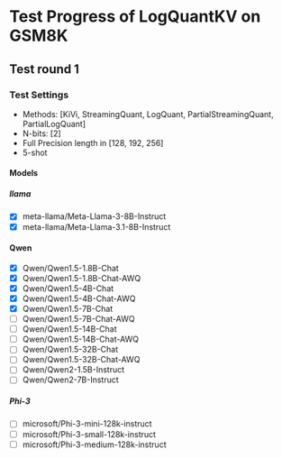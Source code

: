 # Test Progress of LogQuantKV on GSM8K

## Test round 1

### Test Settings

* Methods: [KiVi, StreamingQuant, LogQuant, PartialStreamingQuant, PartialLogQuant]
* N-bits: [2]
* Full Precision length in [128, 192, 256]
* 5-shot

#### Models

##### llama

- [x] meta-llama/Meta-Llama-3-8B-Instruct
- [x] meta-llama/Meta-Llama-3.1-8B-Instruct

#### Qwen

- [x] Qwen/Qwen1.5-1.8B-Chat
- [x] Qwen/Qwen1.5-1.8B-Chat-AWQ
- [x] Qwen/Qwen1.5-4B-Chat
- [x] Qwen/Qwen1.5-4B-Chat-AWQ
- [x] Qwen/Qwen1.5-7B-Chat
- [ ] Qwen/Qwen1.5-7B-Chat-AWQ
- [ ] Qwen/Qwen1.5-14B-Chat
- [ ] Qwen/Qwen1.5-14B-Chat-AWQ
- [ ] Qwen/Qwen1.5-32B-Chat
- [ ] Qwen/Qwen1.5-32B-Chat-AWQ
- [ ] Qwen/Qwen2-1.5B-Instruct
- [ ] Qwen/Qwen2-7B-Instruct

##### Phi-3

- [ ] microsoft/Phi-3-mini-128k-instruct
- [ ] microsoft/Phi-3-small-128k-instruct
- [ ] microsoft/Phi-3-medium-128k-instruct